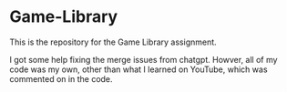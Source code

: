 # Game-Library
This is the repository for the Game Library assignment. 

I got some help fixing the merge issues from chatgpt. Howver, all of my code was my own, other than what I learned on YouTube, which was commented on in the code. 